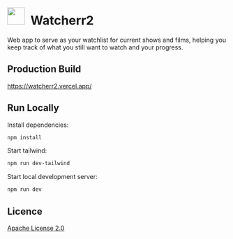 # <img src="public/favicon.ico" height="40"> &nbsp;Watcherr2

Web app to serve as your watchlist for current shows and films, helping you keep track of what you still want to watch and your progress.

## Production Build

https://watcherr2.vercel.app/

## Run Locally

Install dependencies:

```bash
npm install
```

Start tailwind:

```bash
npm run dev-tailwind
```

Start local development server:

```bash
npm run dev
```

## Licence

[Apache License 2.0](LICENSE)
